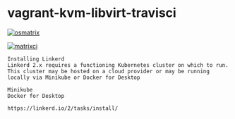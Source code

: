 # vagrant-kvm-libvirt-travisci

[![osmatrix](https://github.com/githubfoam/minikube-linkerd-travis/workflows/osmatrix/badge.svg)](https://github.com/githubfoam/minikube-linkerd-travis/actions?query=workflow%3A%osmatrix%22+branch%3Adev) 

[![matrixci](https://github.com/githubfoam/minikube-linkerd-travis/workflows/matrixci/badge.svg)](https://github.com/githubfoam/minikube-linkerd-travis/actions?query=workflow%3A%matrixci%22+branch%3Adev) 

~~~~
Installing Linkerd
Linkerd 2.x requires a functioning Kubernetes cluster on which to run. This cluster may be hosted on a cloud provider or may be running locally via Minikube or Docker for Desktop

Minikube
Docker for Desktop

https://linkerd.io/2/tasks/install/


~~~~
